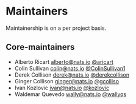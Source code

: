 # Maintainers

Maintainership is on a per project basis.

## Core-maintainers

* Alberto Ricart [alberto@nats.io](mailto:alberto@nats.io) [@aricart](https://github.com/aricart)
* Colin Sullivan [colin@nats.io](mailto:colin@nats.io) [@ColinSullivan1](https://github.com/ColinSullivan1)
* Derek Collison [derek@nats.io](mailto:derek@nats.io) [@derekcollison](https://github.com/derekcollison)
* Ginger Collison [ginger@nats.io](mailto:ginger@nats.io) [@gcolliso](https://github.com/gcolliso)
* Ivan Kozlovic [ivan@nats.io](mailto:ivan@nats.io) [@kozlovic](https://github.com/kozlovic)
* Waldemar Quevedo [wally@nats.io](mailto:wally@nats.io) [@wallyqs](https://github.com/wallyqs)

